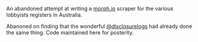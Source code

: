 An abandoned attempt at writing a [morph.io](https://morph.io) scraper for the various lobbyists registers in Australia.

Abanoned on finding that the wonderful [@disclosurelogs](https://github.com/disclosurelogs) had already done the same thing. Code maintained here for posterity.
